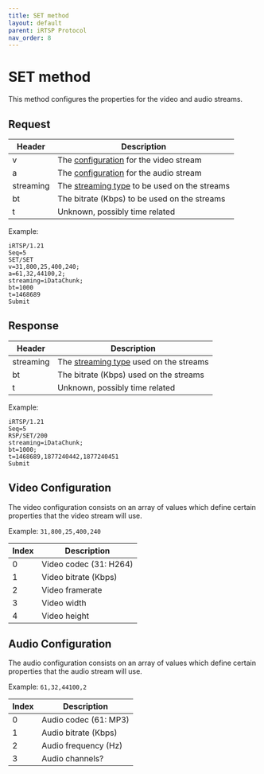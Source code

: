 ```yaml
---
title: SET method
layout: default
parent: iRTSP Protocol
nav_order: 8
---
```


# SET method

This method configures the properties for the video and audio streams.

## Request

| Header    | Description                                                                       |
|-----------|-----------------------------------------------------------------------------------|
| v         | The [configuration](#video-configuration) for the video stream                    |
| a         | The [configuration](#audio-configuration) for the audio stream                    |
| streaming | The [streaming type](/docs/media-stream#streaming-type) to be used on the streams |
| bt        | The bitrate (Kbps) to be used on the streams                                      |
| t         | Unknown, possibly time related                                                    |

Example:

```
iRTSP/1.21
Seq=5
SET/SET
v=31,800,25,400,240;
a=61,32,44100,2;
streaming=iDataChunk;
bt=1000
t=1468689
Submit

```

## Response

| Header    | Description                                                                 |
|-----------|-----------------------------------------------------------------------------|
| streaming | The [streaming type](/docs/media-stream#streaming-type) used on the streams |
| bt        | The bitrate (Kbps) used on the streams                                      |
| t         | Unknown, possibly time related                                              |

Example:

```
iRTSP/1.21
Seq=5
RSP/SET/200
streaming=iDataChunk;
bt=1000;
t=1468689,1877240442,1877240451
Submit

```

## Video Configuration

The video configuration consists on an array of values which define certain properties that the video stream will use.

Example: `31,800,25,400,240`

| Index | Description            |
|-------|------------------------|
| 0     | Video codec (31: H264) |
| 1     | Video bitrate (Kbps)   |
| 2     | Video framerate        |
| 3     | Video width            |
| 4     | Video height           |

## Audio Configuration

The audio configuration consists on an array of values which define certain properties that the audio stream will use.

Example: `61,32,44100,2`

| Index | Description           |
|-------|-----------------------|
| 0     | Audio codec (61: MP3) |
| 1     | Audio bitrate (Kbps)  |
| 2     | Audio frequency (Hz)  |
| 3     | Audio channels?       |
